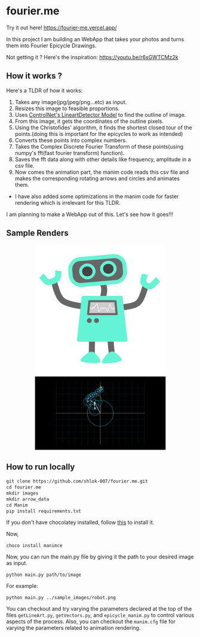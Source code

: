 # fourier.me

Try it out here! https://fourier-me.vercel.app/

In this project I am building an WebApp that takes your photos and turns them into Fourier Epicycle Drawings.

Not getting it ? Here's the inspiration: https://youtu.be/r6sGWTCMz2k

## How it works ?

Here's a TLDR of how it works:

1. Takes any image(jpg/jpeg/png...etc) as input.
2. Resizes this image to feasible proportions.
3. Uses [ControlNet's LineartDetector Model](https://huggingface.co/ControlNet-1-1-preview/control_v11p_sd15_lineart) to find the outline of image.
4. From this image, it gets the coordinates of the outline pixels.
5. Using the Christofides' algorithm, it finds the shortest closed tour of the points.(doing this is important for the epicycles to work as intended)
6. Converts these points into complex numbers.
7. Takes the Complex Discrete Fourier Transform of these points(using numpy's fft(fast fourier transform) function).
8. Saves the fft data along with other details like frequency, amplitude in a csv file.
9. Now comes the animation part, the manim code reads this csv file and makes the corresponding rotating arrows and circles and animates them.
* I have also added some optimizations in the manim code for faster rendering which is irrelevant for this TLDR.

I am planning to make a WebApp out of this. Let's see how it goes!!!

## Sample Renders

<p align="center">
  <img src="sample_images\robot.png" width="350" title="Input Image" alt="Robot.png">
  <img src="sample_EpiCycle_Animations\robot.gif" width="350" title="Output Render" alt="Robot.gif">
</p>

## How to run locally

```
git clone https://github.com/shlok-007/fourier.me.git
cd fourier.me
mkdir images
mkdir arrow_data
cd Manim
pip install requirements.txt
```

If you don't have chocolatey installed, follow [this](https://chocolatey.org/install) to install it.

Now,
```
choco install manimce
```
Now, you can run the main.py file by giving it the path to your desired image as input.
```
python main.py path/to/image
```
For example:
```
python main.py ../sample_images/robot.png
```
You can checkout and try varying the parameters declared at the top of the files `getLineArt.py`, `getVectors.py`, and `epicycle_manim.py` to control various aspects of the process. Also, you can checkout the `manim.cfg` file for varying the parameters related to animation rendering.